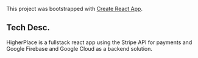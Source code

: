 This project was bootstrapped with [Create React App](https://github.com/facebook/create-react-app).

## Tech Desc.

HigherPlace is a fullstack react app using the Stripe API for payments and Google Firebase and Google Cloud as a backend solution.

